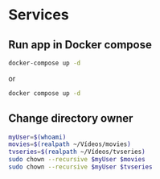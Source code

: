 # Services

## Run app in Docker compose

```bash
docker-compose up -d
```
or

```bash
docker compose up -d
```

## Change directory owner

```bash
myUser=$(whoami)
movies=$(realpath ~/Vídeos/movies)
tvseries=$(realpath ~/Vídeos/tvseries)
sudo chown --recursive $myUser $movies
sudo chown --recursive $myUser $tvseries
```
